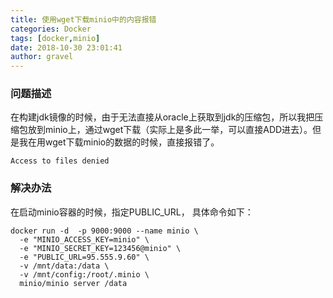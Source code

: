 ```yaml
---
title: 使用wget下载minio中的内容报错
categories: Docker
tags: [docker,minio]
date: 2018-10-30 23:01:41 
author: gravel
---
```


### 问题描述
在构建jdk镜像的时候，由于无法直接从oracle上获取到jdk的压缩包，所以我把压缩包放到minio上，通过wget下载（实际上是多此一举，可以直接ADD进去）。但是我在用wget下载minio的数据的时候，直接报错了。

<!--more-->

```
Access to files denied 
```
### 解决办法
在启动minio容器的时候，指定PUBLIC_URL，
具体命令如下：
```
docker run -d  -p 9000:9000 --name minio \
  -e "MINIO_ACCESS_KEY=minio" \
  -e "MINIO_SECRET_KEY=123456@minio" \
  -e "PUBLIC_URL=95.555.9.60" \
  -v /mnt/data:/data \
  -v /mnt/config:/root/.minio \
  minio/minio server /data
```